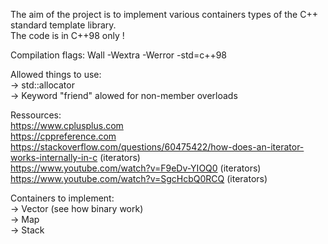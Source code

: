 The aim of the project is to implement various containers types of the C++ standard template library.<br/>
The code is in C++98 only !<br/>

Compilation flags: Wall -Wextra -Werror -std=c++98<br/>

Allowed things to use:<br/>
→ std::allocator<br/>
→ Keyword "friend" alowed for non-member overloads<br/>

Ressources: <br/> 
https://www.cplusplus.com <br/>
https://cppreference.com <br/>
https://stackoverflow.com/questions/60475422/how-does-an-iterator-works-internally-in-c (iterators)<br/>
https://www.youtube.com/watch?v=F9eDv-YIOQ0 (iterators)<br/>
https://www.youtube.com/watch?v=SgcHcbQ0RCQ (iterators)<br/>

Containers to implement:<br/>
→ Vector (see how binary work)<br/>
→ Map<br/>
→ Stack<br/>
